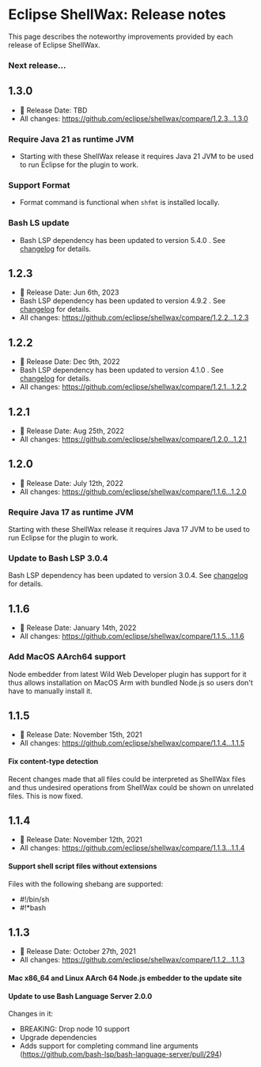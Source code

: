 # Eclipse ShellWax: Release notes

This page describes the noteworthy improvements provided by each release of Eclipse ShellWax.


### Next release...

## 1.3.0

* 📅 Release Date: TBD
* All changes: https://github.com/eclipse/shellwax/compare/1.2.3...1.3.0

### Require Java 21 as runtime JVM ###

* Starting with these ShellWax release it requires Java 21 JVM to be used to run Eclipse for the plugin to work.

### Support Format

* Format command is functional when `shfmt` is installed locally.

### Bash LS update ###
* Bash LSP dependency has been updated to version 5.4.0 . See [changelog](https://github.com/bash-lsp/bash-language-server/blob/main/server/CHANGELOG.md#5.4.0 ) for details.


## 1.2.3

* 📅 Release Date: Jun 6th, 2023
* Bash LSP dependency has been updated to version 4.9.2 . See [changelog](https://github.com/bash-lsp/bash-language-server/blob/main/server/CHANGELOG.md#492 ) for details.
* All changes: https://github.com/eclipse/shellwax/compare/1.2.2...1.2.3

## 1.2.2

* 📅 Release Date: Dec 9th, 2022
* Bash LSP dependency has been updated to version 4.1.0 . See [changelog](https://github.com/bash-lsp/bash-language-server/blob/main/server/CHANGELOG.md) for details.
* All changes: https://github.com/eclipse/shellwax/compare/1.2.1...1.2.2

## 1.2.1

* 📅 Release Date: Aug 25th, 2022
* All changes: https://github.com/eclipse/shellwax/compare/1.2.0...1.2.1

## 1.2.0

* 📅 Release Date: July 12th, 2022
* All changes: https://github.com/eclipse/shellwax/compare/1.1.6...1.2.0

### Require Java 17 as runtime JVM ###

Starting with these ShellWax release it requires Java 17 JVM to be used to run Eclipse for the plugin to work.

### Update to Bash LSP 3.0.4 ###

Bash LSP dependency has been updated to version 3.0.4. See [changelog](https://github.com/bash-lsp/bash-language-server/blob/main/server/CHANGELOG.md) for details.

## 1.1.6

* 📅 Release Date: January 14th, 2022
* All changes: https://github.com/eclipse/shellwax/compare/1.1.5...1.1.6

### Add MacOS AArch64 support ###

Node embedder from latest Wild Web Developer plugin has support for it thus allows installation on MacOS Arm with bundled Node.js so users don't have to manually install it.

## 1.1.5

* 📅 Release Date: November 15th, 2021
* All changes: https://github.com/eclipse/shellwax/compare/1.1.4...1.1.5

#### Fix content-type detection

Recent changes made that all files could be interpreted as ShellWax files and thus undesired operations from ShellWax could be shown on unrelated files. This is now fixed.

## 1.1.4

* 📅 Release Date: November 12th, 2021
* All changes: https://github.com/eclipse/shellwax/compare/1.1.3...1.1.4

#### Support shell script files without extensions

Files with the following shebang are supported:
- #!/bin/sh
- #!*bash

## 1.1.3

* 📅 Release Date: October 27th, 2021
* All changes: https://github.com/eclipse/shellwax/compare/1.1.2...1.1.3

#### Mac x86_64 and Linux AArch 64 Node.js embedder to the update site

#### Update to use Bash Language Server 2.0.0

Changes in it:
- BREAKING: Drop node 10 support
- Upgrade dependencies
- Adds support for completing command line arguments (https://github.com/bash-lsp/bash-language-server/pull/294)
